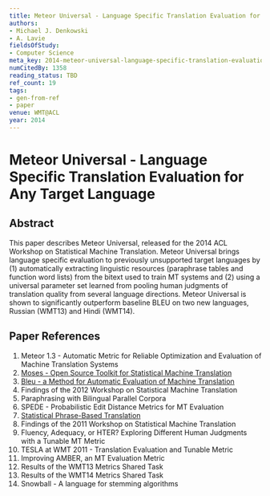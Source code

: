 ```yaml
---
title: Meteor Universal - Language Specific Translation Evaluation for Any Target Language
authors:
- Michael J. Denkowski
- A. Lavie
fieldsOfStudy:
- Computer Science
meta_key: 2014-meteor-universal-language-specific-translation-evaluation-for-any-target-language
numCitedBy: 1358
reading_status: TBD
ref_count: 19
tags:
- gen-from-ref
- paper
venue: WMT@ACL
year: 2014
---
```


# Meteor Universal - Language Specific Translation Evaluation for Any Target Language

## Abstract

This paper describes Meteor Universal, released for the 2014 ACL Workshop on Statistical Machine Translation. Meteor Universal brings language specific evaluation to previously unsupported target languages by (1) automatically extracting linguistic resources (paraphrase tables and function word lists) from the bitext used to train MT systems and (2) using a universal parameter set learned from pooling human judgments of translation quality from several language directions. Meteor Universal is shown to significantly outperform baseline BLEU on two new languages, Russian (WMT13) and Hindi (WMT14).

## Paper References

1. Meteor 1.3 - Automatic Metric for Reliable Optimization and Evaluation of Machine Translation Systems
2. [Moses - Open Source Toolkit for Statistical Machine Translation](2007-moses-open-source-toolkit-for-statistical-machine-translation)
3. [Bleu - a Method for Automatic Evaluation of Machine Translation](2002-bleu-a-method-for-automatic-evaluation-of-machine-translation)
4. Findings of the 2012 Workshop on Statistical Machine Translation
5. Paraphrasing with Bilingual Parallel Corpora
6. SPEDE - Probabilistic Edit Distance Metrics for MT Evaluation
7. [Statistical Phrase-Based Translation](2003-statistical-phrase-based-translation)
8. Findings of the 2011 Workshop on Statistical Machine Translation
9. Fluency, Adequacy, or HTER? Exploring Different Human Judgments with a Tunable MT Metric
10. TESLA at WMT 2011 - Translation Evaluation and Tunable Metric
11. Improving AMBER, an MT Evaluation Metric
12. Results of the WMT13 Metrics Shared Task
13. Results of the WMT14 Metrics Shared Task
14. Snowball - A language for stemming algorithms
